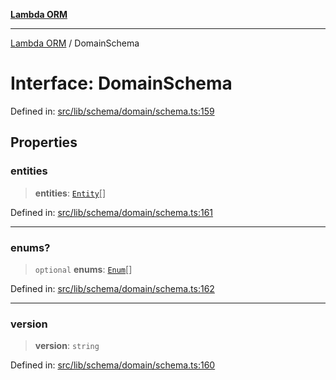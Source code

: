 [**Lambda ORM**](../README.md)

***

[Lambda ORM](../README.md) / DomainSchema

# Interface: DomainSchema

Defined in: [src/lib/schema/domain/schema.ts:159](https://github.com/lambda-orm/lambdaorm-base/blob/54d568062b637a6aed5442a048b140146d1f573b/src/lib/schema/domain/schema.ts#L159)

## Properties

### entities

> **entities**: [`Entity`](Entity.md)[]

Defined in: [src/lib/schema/domain/schema.ts:161](https://github.com/lambda-orm/lambdaorm-base/blob/54d568062b637a6aed5442a048b140146d1f573b/src/lib/schema/domain/schema.ts#L161)

***

### enums?

> `optional` **enums**: [`Enum`](Enum.md)[]

Defined in: [src/lib/schema/domain/schema.ts:162](https://github.com/lambda-orm/lambdaorm-base/blob/54d568062b637a6aed5442a048b140146d1f573b/src/lib/schema/domain/schema.ts#L162)

***

### version

> **version**: `string`

Defined in: [src/lib/schema/domain/schema.ts:160](https://github.com/lambda-orm/lambdaorm-base/blob/54d568062b637a6aed5442a048b140146d1f573b/src/lib/schema/domain/schema.ts#L160)
